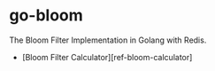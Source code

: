 # go-bloom

The Bloom Filter Implementation in Golang with Redis.

- [Bloom Filter Calculator][ref-bloom-calculator]

[bloom-calculator]: https://krisives.github.io/bloom-calculator/